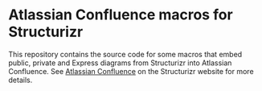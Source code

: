 # Atlassian Confluence macros for Structurizr

This repository contains the source code for some macros that embed public, private and Express diagrams from Structurizr into Atlassian Confluence. See [Atlassian Confluence](https://structurizr.com/help/atlassian-confluence) on the Structurizr website for more details.


